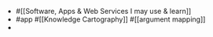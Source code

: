 - #[[Software, Apps & Web Services I may use & learn]]
- #app #[[Knowledge Cartography]] #[[argument mapping]]
-